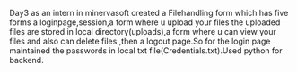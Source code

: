 Day3 as an intern in minervasoft created a Filehandling form which has five forms a loginpage,session,a form where u upload your files the uploaded files are stored in local directory(uploads),a form where u can view your files and also can delete files ,then a logout page.So for the login page maintained the passwords in local txt file(Credentials.txt).Used python for backend.
